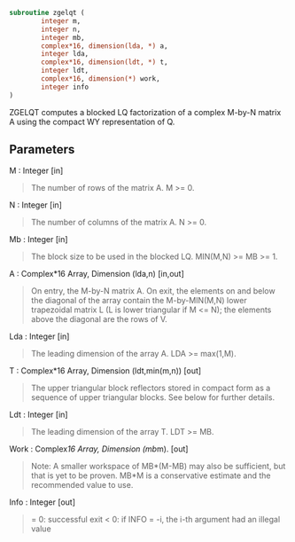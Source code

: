 ```fortran
subroutine zgelqt (
		integer m,
		integer n,
		integer mb,
		complex*16, dimension(lda, *) a,
		integer lda,
		complex*16, dimension(ldt, *) t,
		integer ldt,
		complex*16, dimension(*) work,
		integer info
)
```

 ZGELQT computes a blocked LQ factorization of a complex M-by-N matrix A
 using the compact WY representation of Q.

## Parameters
M : Integer [in]
> The number of rows of the matrix A.  M >= 0.

N : Integer [in]
> The number of columns of the matrix A.  N >= 0.

Mb : Integer [in]
> The block size to be used in the blocked LQ.  MIN(M,N) >= MB >= 1.

A : Complex*16 Array, Dimension (lda,n) [in,out]
> On entry, the M-by-N matrix A.
> On exit, the elements on and below the diagonal of the array
> contain the M-by-MIN(M,N) lower trapezoidal matrix L (L is
> lower triangular if M <= N); the elements above the diagonal
> are the rows of V.

Lda : Integer [in]
> The leading dimension of the array A.  LDA >= max(1,M).

T : Complex*16 Array, Dimension (ldt,min(m,n)) [out]
> The upper triangular block reflectors stored in compact form
> as a sequence of upper triangular blocks.  See below
> for further details.

Ldt : Integer [in]
> The leading dimension of the array T.  LDT >= MB.

Work : Complex*16 Array, Dimension (mb*m). [out]
> Note: A smaller workspace of MB*(M-MB) may also be sufficient, but
> that is yet to be proven. MB*M is a conservative estimate and the
> recommended value to use.

Info : Integer [out]
> = 0:  successful exit
> < 0:  if INFO = -i, the i-th argument had an illegal value

